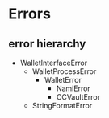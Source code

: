 # Errors

## error hierarchy

- WalletInterfaceError
    - WalletProcessError
        - WalletError
            - NamiError
            - CCVaultError
    - StringFormatError
